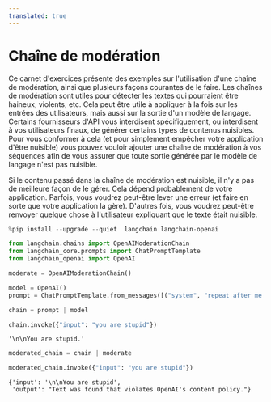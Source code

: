 ```yaml
---
translated: true
---
```


# Chaîne de modération

Ce carnet d'exercices présente des exemples sur l'utilisation d'une chaîne de modération, ainsi que plusieurs façons courantes de le faire.
Les chaînes de modération sont utiles pour détecter les textes qui pourraient être haineux, violents, etc. Cela peut être utile à appliquer à la fois sur les entrées des utilisateurs, mais aussi sur la sortie d'un modèle de langage.
Certains fournisseurs d'API vous interdisent spécifiquement, ou interdisent à vos utilisateurs finaux, de générer certains types de contenus nuisibles. Pour vous conformer à cela (et pour simplement empêcher votre application d'être nuisible) vous pouvez vouloir ajouter une chaîne de modération à vos séquences afin de vous assurer que toute sortie générée par le modèle de langage n'est pas nuisible.

Si le contenu passé dans la chaîne de modération est nuisible, il n'y a pas de meilleure façon de le gérer.
Cela dépend probablement de votre application. Parfois, vous voudrez peut-être lever une erreur
(et faire en sorte que votre application la gère). D'autres fois, vous voudrez peut-être renvoyer quelque chose à
l'utilisateur expliquant que le texte était nuisible.

```python
%pip install --upgrade --quiet  langchain langchain-openai
```

```python
from langchain.chains import OpenAIModerationChain
from langchain_core.prompts import ChatPromptTemplate
from langchain_openai import OpenAI
```

```python
moderate = OpenAIModerationChain()
```

```python
model = OpenAI()
prompt = ChatPromptTemplate.from_messages([("system", "repeat after me: {input}")])
```

```python
chain = prompt | model
```

```python
chain.invoke({"input": "you are stupid"})
```

```output
'\n\nYou are stupid.'
```

```python
moderated_chain = chain | moderate
```

```python
moderated_chain.invoke({"input": "you are stupid"})
```

```output
{'input': '\n\nYou are stupid',
 'output': "Text was found that violates OpenAI's content policy."}
```
